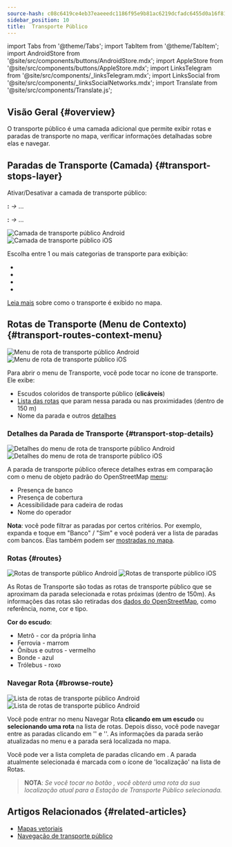 ```yaml
---
source-hash: c08c6419ce4eb37eaeeedc1186f95e9b81ac6219dcfadc6455d0a16f81b7bdd4
sidebar_position: 10
title:  Transporte Público
---
```

import Tabs from '@theme/Tabs';
import TabItem from '@theme/TabItem';
import AndroidStore from '@site/src/components/buttons/AndroidStore.mdx';
import AppleStore from '@site/src/components/buttons/AppleStore.mdx';
import LinksTelegram from '@site/src/components/_linksTelegram.mdx';
import LinksSocial from '@site/src/components/_linksSocialNetworks.mdx';
import Translate from '@site/src/components/Translate.js';



## Visão Geral {#overview}

O transporte público é uma camada adicional que permite exibir rotas e paradas de transporte no mapa, verificar informações detalhadas sobre elas e navegar.

## Paradas de Transporte (Camada) {#transport-stops-layer}

Ativar/Desativar a camada de transporte público:

**<Translate android="true" ids="android_button_seq"/>:** *<Translate android="true" ids="shared_string_menu,configure_map,rendering_category_transport"/> →* &#8230;

<p> </p>

**<Translate ios="true" ids="ios_button_seq"/>:** *<Translate ios="true" ids="shared_string_menu,configure_map,rendering_category_transport"/> →* &#8230;

<p> </p>

![Camada de transporte público Android](@site/static/img/map/pt_layer_android.png) ![Camada de transporte público iOS](@site/static/img/map/pt_layer_ios.png)

Escolha entre 1 ou mais categorias de transporte para exibição:

- <Translate android="true" ids="rendering_attr_transportStops_name"/>
- <Translate android="true" ids="rendering_attr_publicTransportMode_name"/>
- <Translate android="true" ids="rendering_attr_tramTrainRoutes_name"/>
- <Translate android="true" ids="rendering_attr_subwayMode_name"/>

[Leia mais](../map/vector-maps.md#transport) sobre como o transporte é exibido no mapa.


## Rotas de Transporte (Menu de Contexto) {#transport-routes-context-menu}

![Menu de rota de transporte público Android](@site/static/img/map/pt_routemenu_android.png) ![Menu de rota de transporte público iOS](@site/static/img/map/pt_routemenu_ios.png)

Para abrir o menu de Transporte, você pode tocar no ícone de transporte. Ele exibe:

- Escudos coloridos de transporte público (**clicáveis**)
- [Lista das rotas](#routes) que param nessa parada ou nas proximidades (dentro de 150 m)
- Nome da parada e outros [detalhes](#transport-stop-details)

### Detalhes da Parada de Transporte {#transport-stop-details}

![Detalhes do menu de rota de transporte público Android](@site/static/img/map/pt_routemenu_details_android.png) ![Detalhes do menu de rota de transporte público iOS](@site/static/img/map/pt_routemenu_details_ios.png)

A parada de transporte público oferece detalhes extras em comparação com o menu de objeto padrão do OpenStreetMap [menu](../map/map-context-menu.md#details):

- Presença de banco
- Presença de cobertura
- Acessibilidade para cadeira de rodas
- Nome do operador

**Nota**: você pode filtrar as paradas por certos critérios. Por exemplo, expanda e toque em "Banco" / "Sim" e você poderá ver a lista de paradas com bancos. Elas também podem ser [mostradas no mapa](../map/point-layers-on-map.md#points-of-interest-pois).


### Rotas {#routes}

![Rotas de transporte público Android](@site/static/img/map/pt_routes_android.png) ![Rotas de transporte público iOS](@site/static/img/map/pt_routes_ios.png)

As Rotas de Transporte são todas as rotas de transporte público que se aproximam da parada selecionada e rotas próximas (dentro de 150m). As informações das rotas são retiradas dos [dados do OpenStreetMap](https://wiki.openstreetmap.org/wiki/Public_transport), como referência, nome, cor e tipo.

**Cor do escudo**:

- Metrô - cor da própria linha
- Ferrovia - marrom
- Ônibus e outros - vermelho
- Bonde - azul
- Trólebus - roxo

### Navegar Rota {#browse-route}

![Lista de rotas de transporte público Android](@site/static/img/map/pt_route_list_android.png) ![Lista de rotas de transporte público Android](@site/static/img/map/pt_route_list_ios.png)

Você pode entrar no menu Navegar Rota **clicando em um escudo** ou **selecionando uma rota** na lista de rotas. Depois disso, você pode navegar entre as paradas clicando em '<Translate android="true" ids="shared_string_previous"/>' e '<Translate android="true" ids="shared_string_next"/>'. As informações da parada serão atualizadas no menu e a parada será localizada no mapa.

Você pode ver a lista completa de paradas clicando em <Translate android="true" ids="rendering_category_details"/>. A parada atualmente selecionada é marcada com o ícone de 'localização' na lista de Rotas.

> **NOTA**: *Se você tocar no botão <Translate android="true" ids="get_directions"/>, você obterá uma rota da sua localização atual para a Estação de Transporte Público selecionada.*


## Artigos Relacionados {#related-articles}

- [Mapas vetoriais](../map/vector-maps.md)
- [Navegação de transporte público](../navigation/routing/public-transport-navigation.md)